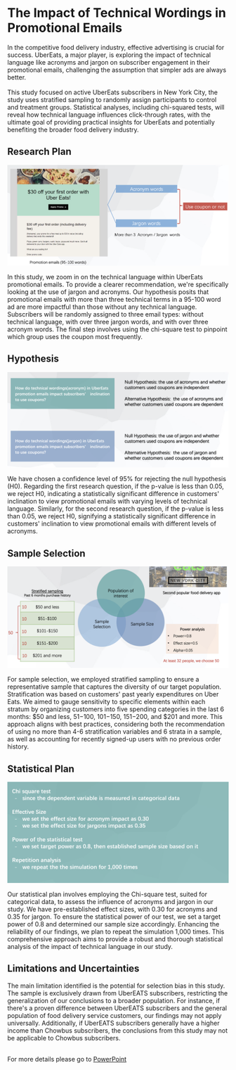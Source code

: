 # The Impact of Technical Wordings in Promotional Emails
In the competitive food delivery industry, effective advertising is crucial for success. UberEats, a major player, is exploring the impact of technical language like acronyms and jargon on subscriber engagement in their promotional emails, challenging the assumption that simpler ads are always better. 
<br>
<br>
This study focused on active UberEats subscribers in New York City, the study uses stratified sampling to randomly assign participants to control and treatment groups. Statistical analyses, including chi-squared tests, will reveal how technical language influences click-through rates, with the ultimate goal of providing practical insights for UberEats and potentially benefiting the broader food delivery industry. 

## Research Plan

![alt text](https://github.com/imkir0513/technical_wordings_in_promotions/blob/master/images/research%20plan_1.png)

In this study, we zoom in on the technical language within UberEats promotional emails. To provide a clearer recommendation, we're specifically looking at the use of jargon and acronyms. Our hypothesis posits that promotional emails with more than three technical terms in a 95-100 word ad are more impactful than those without any technical language. Subscribers will be randomly assigned to three email types: without technical language, with over three jargon words, and with over three acronym words. The final step involves using the chi-square test to pinpoint which group uses the coupon most frequently.



## Hypothesis

![alt text](https://github.com/imkir0513/technical_wordings_in_promotions/blob/master/images/hypothesis.png)

We have chosen a confidence level of 95% for rejecting the null hypothesis (H0). Regarding the first research question, if the p-value is less than 0.05, we reject H0, indicating a statistically significant difference in customers' inclination to view promotional emails with varying levels of technical language. Similarly, for the second research question, if the p-value is less than 0.05, we reject H0, signifying a statistically significant difference in customers' inclination to view promotional emails with different levels of acronyms.

## Sample Selection

![alt text](https://github.com/imkir0513/technical_wordings_in_promotions/blob/master/images/research%20plan_2.png)

For sample selection, we employed stratified sampling to ensure a representative sample that captures the diversity of our target population. Stratification was based on customers' past yearly expenditures on Uber Eats. We aimed to gauge sensitivity to specific elements within each stratum by organizing customers into five spending categories in the last 6 months: $50 and less, $51-$100, $101-$150, $151-$200, and $201 and more. This approach aligns with best practices, considering both the recommendation of using no more than 4-6 stratification variables and 6 strata in a sample, as well as accounting for recently signed-up users with no previous order history.

## Statistical Plan 

![alt text](https://github.com/imkir0513/technical_wordings_in_promotions/blob/master/images/statistical_plans.png)

Our statistical plan involves employing the Chi-square test, suited for categorical data, to assess the influence of acronyms and jargon in our study. We have pre-established effect sizes, with 0.30 for acronyms and 0.35 for jargon. To ensure the statistical power of our test, we set a target power of 0.8 and determined our sample size accordingly. Enhancing the reliability of our findings, we plan to repeat the simulation 1,000 times. This comprehensive approach aims to provide a robust and thorough statistical analysis of the impact of technical language in our study.

## Limitations and Uncertainties

The main limitation identified is the potential for selection bias in this study. The sample is exclusively drawn from UberEATS subscribers, restricting the generalization of our conclusions to a broader population. For instance, if there's a proven difference between UberEATS subscribers and the general population of food delivery service customers, our findings may not apply universally. Additionally, if UberEATS subscribers generally have a higher income than Chowbus subscribers, the conclusions from this study may not be applicable to Chowbus subscribers.<br><br>

For more details please go to [PowerPoint]([https://drive.google.com/file/d/1xJzeeVglnfx6QTnRNuxlLBsmHjl3TbMt/view?usp=sharing](https://drive.google.com/file/d/14yaDmSQAuAhhE40wJeSADLfIDFuXGyPp/view)https://drive.google.com/file/d/14yaDmSQAuAhhE40wJeSADLfIDFuXGyPp/view)
